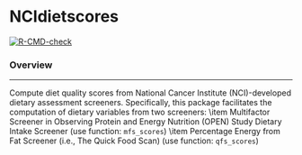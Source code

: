 # NCIdietscores

 <!-- badges: start -->
  [![R-CMD-check](https://github.com/cmainov/NCIdietscores/actions/workflows/R-CMD-check.yaml/badge.svg)](https://github.com/cmainov/NCIdietscores/actions/workflows/R-CMD-check.yaml)
  <!-- badges: end -->
  
### Overview
___

Compute diet quality scores from National Cancer Institute (NCI)-developed dietary assessment screeners. Specifically, this package facilitates the computation of dietary variables from two screeners:
\item Multifactor Screener in Observing Protein and Energy Nutrition (OPEN) Study Dietary Intake Screener (use function: `mfs_scores`)
\item Percentage Energy from Fat Screener (i.e., The Quick Food Scan) (use function: `qfs_scores`)


